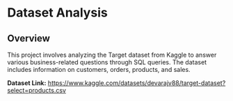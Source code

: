 # Dataset Analysis

## Overview
This project involves analyzing the Target dataset from Kaggle to answer various business-related questions through SQL queries. The dataset includes information on customers, orders, products, and sales.

**Dataset Link:** https://www.kaggle.com/datasets/devarajv88/target-dataset?select=products.csv
